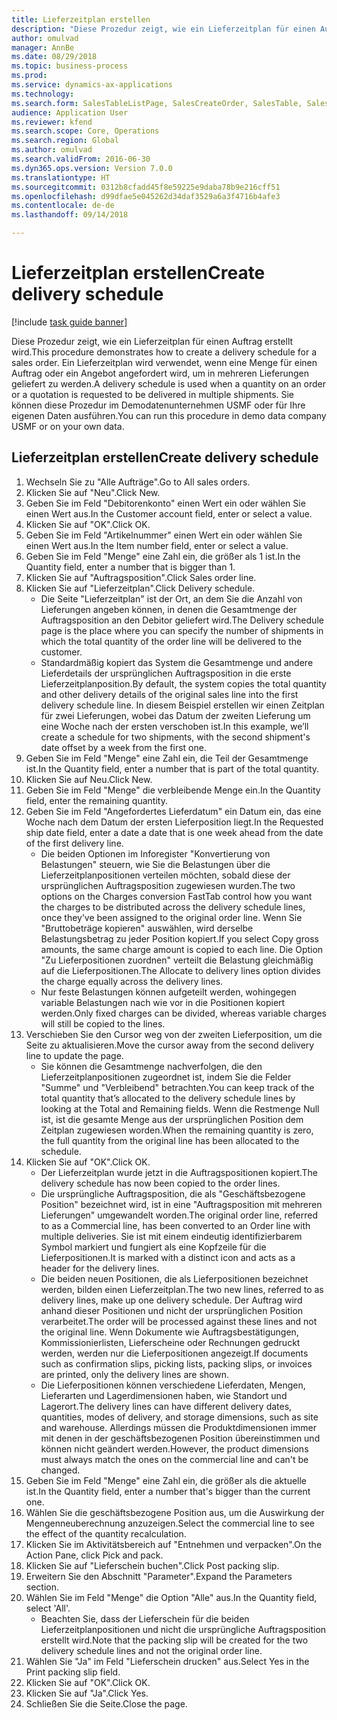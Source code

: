 ```yaml
--- 
title: Lieferzeitplan erstellen
description: "Diese Prozedur zeigt, wie ein Lieferzeitplan für einen Auftrag erstellt wird."
author: omulvad
manager: AnnBe
ms.date: 08/29/2018
ms.topic: business-process
ms.prod: 
ms.service: dynamics-ax-applications
ms.technology: 
ms.search.form: SalesTableListPage, SalesCreateOrder, SalesTable, SalesDeliverySchedule, SalesEditLines,  SrsReportViewerForm
audience: Application User
ms.reviewer: kfend
ms.search.scope: Core, Operations
ms.search.region: Global
ms.author: omulvad
ms.search.validFrom: 2016-06-30
ms.dyn365.ops.version: Version 7.0.0
ms.translationtype: HT
ms.sourcegitcommit: 0312b8cfadd45f8e59225e9daba78b9e216cff51
ms.openlocfilehash: d99dfae5e045262d34daf3529a6a3f4716b4afe3
ms.contentlocale: de-de
ms.lasthandoff: 09/14/2018

---
```

# <a name="create-delivery-schedule"></a><span data-ttu-id="645f6-103">Lieferzeitplan erstellen</span><span class="sxs-lookup"><span data-stu-id="645f6-103">Create delivery schedule</span></span>

[!include [task guide banner](../../includes/task-guide-banner.md)]

<span data-ttu-id="645f6-104">Diese Prozedur zeigt, wie ein Lieferzeitplan für einen Auftrag erstellt wird.</span><span class="sxs-lookup"><span data-stu-id="645f6-104">This procedure demonstrates how to create a delivery schedule for a sales order.</span></span> <span data-ttu-id="645f6-105">Ein Lieferzeitplan wird verwendet, wenn eine Menge für einen Auftrag oder ein Angebot angefordert wird, um in mehreren Lieferungen geliefert zu werden.</span><span class="sxs-lookup"><span data-stu-id="645f6-105">A delivery schedule is used when a quantity on an order or a quotation is requested to be delivered in multiple shipments.</span></span> <span data-ttu-id="645f6-106">Sie können diese Prozedur im Demodatenunternehmen USMF oder für Ihre eigenen Daten ausführen.</span><span class="sxs-lookup"><span data-stu-id="645f6-106">You can run this procedure in demo data company USMF or on your own data.</span></span>


## <a name="create-delivery-schedule"></a><span data-ttu-id="645f6-107">Lieferzeitplan erstellen</span><span class="sxs-lookup"><span data-stu-id="645f6-107">Create delivery schedule</span></span>
1. <span data-ttu-id="645f6-108">Wechseln Sie zu "Alle Aufträge".</span><span class="sxs-lookup"><span data-stu-id="645f6-108">Go to All sales orders.</span></span>
2. <span data-ttu-id="645f6-109">Klicken Sie auf "Neu".</span><span class="sxs-lookup"><span data-stu-id="645f6-109">Click New.</span></span>
3. <span data-ttu-id="645f6-110">Geben Sie im Feld "Debitorenkonto" einen Wert ein oder wählen Sie einen Wert aus.</span><span class="sxs-lookup"><span data-stu-id="645f6-110">In the Customer account field, enter or select a value.</span></span>
4. <span data-ttu-id="645f6-111">Klicken Sie auf "OK".</span><span class="sxs-lookup"><span data-stu-id="645f6-111">Click OK.</span></span>
5. <span data-ttu-id="645f6-112">Geben Sie im Feld "Artikelnummer" einen Wert ein oder wählen Sie einen Wert aus.</span><span class="sxs-lookup"><span data-stu-id="645f6-112">In the Item number field, enter or select a value.</span></span>
6. <span data-ttu-id="645f6-113">Geben Sie im Feld "Menge" eine Zahl ein, die größer als 1 ist.</span><span class="sxs-lookup"><span data-stu-id="645f6-113">In the Quantity field, enter a number that is bigger than 1.</span></span>
7. <span data-ttu-id="645f6-114">Klicken Sie auf "Auftragsposition".</span><span class="sxs-lookup"><span data-stu-id="645f6-114">Click Sales order line.</span></span>
8. <span data-ttu-id="645f6-115">Klicken Sie auf "Lieferzeitplan".</span><span class="sxs-lookup"><span data-stu-id="645f6-115">Click Delivery schedule.</span></span>
    * <span data-ttu-id="645f6-116">Die Seite "Lieferzeitplan" ist der Ort, an dem Sie die Anzahl von Lieferungen angeben können, in denen die Gesamtmenge der Auftragsposition an den Debitor geliefert wird.</span><span class="sxs-lookup"><span data-stu-id="645f6-116">The Delivery schedule page is the place where you can specify the number of shipments in which the total quantity of the order line will be delivered to the customer.</span></span>    
    * <span data-ttu-id="645f6-117">Standardmäßig kopiert das System die Gesamtmenge und andere Lieferdetails der ursprünglichen Auftragsposition in die erste Lieferzeitplanposition.</span><span class="sxs-lookup"><span data-stu-id="645f6-117">By default, the system copies the total quantity and other delivery details of the original sales line into the first delivery schedule line.</span></span> <span data-ttu-id="645f6-118">In diesem Beispiel erstellen wir einen Zeitplan für zwei Lieferungen, wobei das Datum der zweiten Lieferung um eine Woche nach der ersten verschoben ist.</span><span class="sxs-lookup"><span data-stu-id="645f6-118">In this example, we’ll create a schedule for two shipments, with the second shipment's date offset by a week from the first one.</span></span>  
9. <span data-ttu-id="645f6-119">Geben Sie im Feld "Menge" eine Zahl ein, die Teil der Gesamtmenge ist.</span><span class="sxs-lookup"><span data-stu-id="645f6-119">In the Quantity field, enter a number that is part of the total quantity.</span></span>
10. <span data-ttu-id="645f6-120">Klicken Sie auf Neu.</span><span class="sxs-lookup"><span data-stu-id="645f6-120">Click New.</span></span>
11. <span data-ttu-id="645f6-121">Geben Sie im Feld "Menge" die verbleibende Menge ein.</span><span class="sxs-lookup"><span data-stu-id="645f6-121">In the Quantity field, enter the remaining quantity.</span></span>
12. <span data-ttu-id="645f6-122">Geben Sie im Feld "Angefordertes Lieferdatum" ein Datum ein, das eine Woche nach dem Datum der ersten Lieferposition liegt.</span><span class="sxs-lookup"><span data-stu-id="645f6-122">In the Requested ship date field, enter a date a date that is one week ahead from the date of the first delivery line.</span></span>
    * <span data-ttu-id="645f6-123">Die beiden Optionen im Inforegister "Konvertierung von Belastungen" steuern, wie Sie die Belastungen über die Lieferzeitplanpositionen verteilen möchten, sobald diese der ursprünglichen Auftragsposition zugewiesen wurden.</span><span class="sxs-lookup"><span data-stu-id="645f6-123">The two options on the Charges conversion FastTab control how you want the charges to be distributed across the delivery schedule lines, once they’ve been assigned to the original order line.</span></span> <span data-ttu-id="645f6-124">Wenn Sie "Bruttobeträge kopieren" auswählen, wird derselbe Belastungsbetrag zu jeder Position kopiert.</span><span class="sxs-lookup"><span data-stu-id="645f6-124">If you select Copy gross amounts, the same charge amount is copied to each line.</span></span> <span data-ttu-id="645f6-125">Die Option "Zu Lieferpositionen zuordnen" verteilt die Belastung gleichmäßig auf die Lieferpositionen.</span><span class="sxs-lookup"><span data-stu-id="645f6-125">The Allocate to delivery lines option divides the charge equally across the delivery lines.</span></span>  
    * <span data-ttu-id="645f6-126">Nur feste Belastungen können aufgeteilt werden, wohingegen variable Belastungen nach wie vor in die Positionen kopiert werden.</span><span class="sxs-lookup"><span data-stu-id="645f6-126">Only fixed charges can be divided, whereas variable charges will still be copied to the lines.</span></span>  
13. <span data-ttu-id="645f6-127">Verschieben Sie den Cursor weg von der zweiten Lieferposition, um die Seite zu aktualisieren.</span><span class="sxs-lookup"><span data-stu-id="645f6-127">Move the cursor away from the second delivery line to update the page.</span></span>
    * <span data-ttu-id="645f6-128">Sie können die Gesamtmenge nachverfolgen, die den Lieferzeitplanpositionen zugeordnet ist, indem Sie die Felder "Summe" und "Verbleibend" betrachten.</span><span class="sxs-lookup"><span data-stu-id="645f6-128">You can keep track of the total quantity that’s allocated to the delivery schedule lines by looking at the Total and Remaining fields.</span></span> <span data-ttu-id="645f6-129">Wenn die Restmenge Null ist, ist die gesamte Menge aus der ursprünglichen Position dem Zeitplan zugewiesen worden.</span><span class="sxs-lookup"><span data-stu-id="645f6-129">When the remaining quantity is zero, the full quantity from the original line has been allocated to the schedule.</span></span>   
14. <span data-ttu-id="645f6-130">Klicken Sie auf "OK".</span><span class="sxs-lookup"><span data-stu-id="645f6-130">Click OK.</span></span>
    * <span data-ttu-id="645f6-131">Der Lieferzeitplan wurde jetzt in die Auftragspositionen kopiert.</span><span class="sxs-lookup"><span data-stu-id="645f6-131">The delivery schedule has now been copied to the order lines.</span></span>   
    * <span data-ttu-id="645f6-132">Die ursprüngliche Auftragsposition, die als "Geschäftsbezogene Position" bezeichnet wird, ist in eine "Auftragsposition mit mehreren Lieferungen" umgewandelt worden.</span><span class="sxs-lookup"><span data-stu-id="645f6-132">The original order line, referred to as a Commercial line, has been converted to an Order line with multiple deliveries.</span></span> <span data-ttu-id="645f6-133">Sie ist mit einem eindeutig identifizierbarem Symbol markiert und fungiert als eine Kopfzeile für die Lieferpositionen.</span><span class="sxs-lookup"><span data-stu-id="645f6-133">It is marked with a distinct icon and acts as a header for the delivery lines.</span></span>  
    * <span data-ttu-id="645f6-134">Die beiden neuen Positionen, die als Lieferpositionen bezeichnet werden, bilden einen Lieferzeitplan.</span><span class="sxs-lookup"><span data-stu-id="645f6-134">The two new lines, referred to as delivery lines, make up one delivery schedule.</span></span> <span data-ttu-id="645f6-135">Der Auftrag wird anhand dieser Positionen und nicht der ursprünglichen Position verarbeitet.</span><span class="sxs-lookup"><span data-stu-id="645f6-135">The order will be processed against these lines and not the original line.</span></span> <span data-ttu-id="645f6-136">Wenn Dokumente wie Auftragsbestätigungen, Kommissionierlisten, Lieferscheine oder Rechnungen gedruckt werden, werden nur die Lieferpositionen angezeigt.</span><span class="sxs-lookup"><span data-stu-id="645f6-136">If documents such as confirmation slips, picking lists, packing slips, or invoices are printed, only the delivery lines are shown.</span></span>   
    * <span data-ttu-id="645f6-137">Die Lieferpositionen können verschiedene Lieferdaten, Mengen, Lieferarten und Lagerdimensionen haben, wie Standort und Lagerort.</span><span class="sxs-lookup"><span data-stu-id="645f6-137">The delivery lines can have different delivery dates, quantities, modes of delivery, and storage dimensions, such as site and warehouse.</span></span> <span data-ttu-id="645f6-138">Allerdings müssen die Produktdimensionen immer mit denen in der geschäftsbezogenen Position übereinstimmen und können nicht geändert werden.</span><span class="sxs-lookup"><span data-stu-id="645f6-138">However, the product dimensions must always match the ones on the commercial line and can't be changed.</span></span>  
15. <span data-ttu-id="645f6-139">Geben Sie im Feld "Menge" eine Zahl ein, die größer als die aktuelle ist.</span><span class="sxs-lookup"><span data-stu-id="645f6-139">In the Quantity field, enter a number that's bigger than the current one.</span></span>
16. <span data-ttu-id="645f6-140">Wählen Sie die geschäftsbezogene Position aus, um die Auswirkung der Mengenneuberechnung anzuzeigen.</span><span class="sxs-lookup"><span data-stu-id="645f6-140">Select the commercial line to see the effect of the quantity recalculation.</span></span>
17. <span data-ttu-id="645f6-141">Klicken Sie im Aktivitätsbereich auf "Entnehmen und verpacken".</span><span class="sxs-lookup"><span data-stu-id="645f6-141">On the Action Pane, click Pick and pack.</span></span>
18. <span data-ttu-id="645f6-142">Klicken Sie auf "Lieferschein buchen".</span><span class="sxs-lookup"><span data-stu-id="645f6-142">Click Post packing slip.</span></span>
19. <span data-ttu-id="645f6-143">Erweitern Sie den Abschnitt "Parameter".</span><span class="sxs-lookup"><span data-stu-id="645f6-143">Expand the Parameters section.</span></span>
20. <span data-ttu-id="645f6-144">Wählen Sie im Feld "Menge" die Option "Alle" aus.</span><span class="sxs-lookup"><span data-stu-id="645f6-144">In the Quantity field, select 'All'.</span></span>
    * <span data-ttu-id="645f6-145">Beachten Sie, dass der Lieferschein für die beiden Lieferzeitplanpositionen und nicht die ursprüngliche Auftragsposition erstellt wird.</span><span class="sxs-lookup"><span data-stu-id="645f6-145">Note that the packing slip will be created for the two delivery schedule lines and not the original order line.</span></span>  
21. <span data-ttu-id="645f6-146">Wählen Sie "Ja" im Feld "Lieferschein drucken" aus.</span><span class="sxs-lookup"><span data-stu-id="645f6-146">Select Yes in the Print packing slip field.</span></span>
22. <span data-ttu-id="645f6-147">Klicken Sie auf "OK".</span><span class="sxs-lookup"><span data-stu-id="645f6-147">Click OK.</span></span>
23. <span data-ttu-id="645f6-148">Klicken Sie auf "Ja".</span><span class="sxs-lookup"><span data-stu-id="645f6-148">Click Yes.</span></span>
24. <span data-ttu-id="645f6-149">Schließen Sie die Seite.</span><span class="sxs-lookup"><span data-stu-id="645f6-149">Close the page.</span></span>


